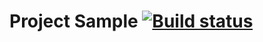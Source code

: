 # Project Sample [![Build status](https://ci.appveyor.com/api/projects/status/3bhrju7vka7vsgdb?svg=true)](https://ci.appveyor.com/project/AEryushova/settingci)
